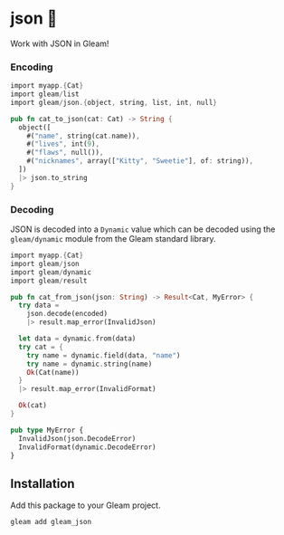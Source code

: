 # json 🐑

Work with JSON in Gleam!

### Encoding

```rust
import myapp.{Cat}
import gleam/list
import gleam/json.{object, string, list, int, null}

pub fn cat_to_json(cat: Cat) -> String {
  object([
    #("name", string(cat.name)),
    #("lives", int(9),
    #("flaws", null()),
    #("nicknames", array(["Kitty", "Sweetie"], of: string)),
  ])
  |> json.to_string
}
```

### Decoding

JSON is decoded into a `Dynamic` value which can be decoded using the
`gleam/dynamic` module from the Gleam standard library.

```rust
import myapp.{Cat}
import gleam/json
import gleam/dynamic
import gleam/result

pub fn cat_from_json(json: String) -> Result<Cat, MyError> {
  try data = 
    json.decode(encoded)
    |> result.map_error(InvalidJson)

  let data = dynamic.from(data)
  try cat = {
    try name = dynamic.field(data, "name")
    try name = dynamic.string(name)
    Ok(Cat(name))
  }
  |> result.map_error(InvalidFormat)

  Ok(cat)
}

pub type MyError {
  InvalidJson(json.DecodeError)
  InvalidFormat(dynamic.DecodeError)
}
```

## Installation

Add this package to your Gleam project.

```shell
gleam add gleam_json
```
